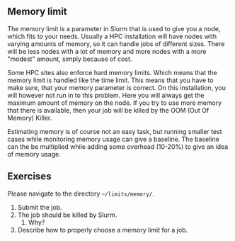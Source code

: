 Memory limit
---

The memory limit is a parameter in Slurm that is used to give you a node, which fits to your needs.
Usually a HPC installation will have nodes with varying amounts of memory, so it can handle jobs of different sizes.
There will be less nodes with a lot of memory and more nodes with a more "modest" amount, simply because of cost.

Some HPC sites also enforce hard memory limits. Which means that the memory limit is handled like the time limit.
This means that you have to make sure, that your memory parameter is correct.
On this installation, you will however not run in to this problem. Here you will always get the maximum amount of memory on the node.
If you try to use more memory that there is available, then your job will be killed by the OOM (Out Of Memory) Killer.

Estimating memory is of course not an easy task, but running smaller test cases while monitoring memory usage can give a baseline.
The baseline can the be multiplied while adding some overhead (10-20%) to give an idea of memory usage.

Exercises
---

Please navigate to the directory `~/limits/memory/`.

1. Submit the job.
2. The job should be killed by Slurm.
   1. Why?
3. Describe how to properly choose a memory limit for a job.

